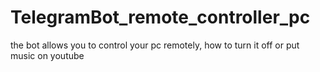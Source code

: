 # TelegramBot_remote_controller_pc
the bot allows you to control your pc remotely, how to turn it off or put music on youtube
